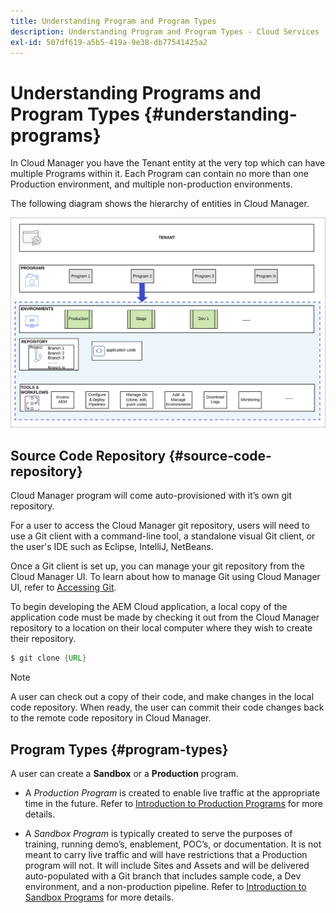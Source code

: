 ```yaml
---
title: Understanding Program and Program Types
description: Understanding Program and Program Types - Cloud Services
exl-id: 507df619-a5b5-419a-9e38-db77541425a2
---
```

# Understanding Programs and Program Types {#understanding-programs} 

In Cloud Manager you have the Tenant entity at the very top which can have multiple Programs within it. Each Program can contain no more than one Production environment, and multiple non-production environments. 

The following diagram shows the hierarchy of entities in Cloud Manager.

   ![image](assets/program-types1.png)

## Source Code Repository {#source-code-repository}

Cloud Manager program will come auto-provisioned with it’s own git repository.

For a user to access the Cloud Manager git repository, users will need to use a Git client with a command-line tool, a standalone visual Git client, or the user's IDE such as Eclipse, IntelliJ, NetBeans.

Once a Git client is set up, you can manage your git repository from the Cloud Manager UI. To learn about how to manage Git using Cloud Manager UI, refer to [Accessing Git](/help/implementing/cloud-manager/accessing-git.md).

To begin developing the AEM Cloud application, a local copy of the application code must be made by checking it out from the Cloud Manager repository to a location on their local computer where they wish to create their repository.

```java
$ git clone {URL}
```

>[!NOTE]
>A user can check out a copy of their code, and make changes in the local code repository. When ready, the user can commit their code changes back to the remote code repository in Cloud Manager.

## Program Types {#program-types}

A user can create a **Sandbox** or a **Production** program. 

* A *Production Program* is created to enable live traffic at the appropriate time in the future.
   Refer to [Introduction to Production Programs](/help/onboarding/getting-access-to-aem-in-cloud/introduction-production-programs.md) for more details.


* A *Sandbox Program* is typically created to serve the purposes of training, running demo’s, enablement, POC’s, or documentation. It is not meant to carry live traffic and will have restrictions that a Production program will not. It will include Sites and Assets and will be delivered auto-populated with a Git branch that includes sample code, a Dev environment, and a non-production pipeline.
   Refer to [Introduction to Sandbox Programs](/help/onboarding/getting-access-to-aem-in-cloud/introduction-sandbox-programs.md) for more details.

